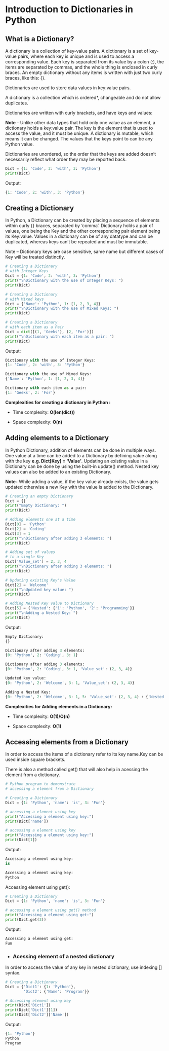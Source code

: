 # Introduction to Dictionaries in Python

## What is a Dictionary?

A dictionary is a collection of key-value pairs. A dictionary is a set of key-value pairs, where each key is unique and is used to access a corresponding value. Each key is separated from its value by a colon (:), the items are separated by commas, and the whole thing is enclosed in curly braces. An empty dictionary without any items is written with just two curly braces, like this: {}.

Dictionaries are used to store data values in key:value pairs.

A dictionary is a collection which is ordered*, changeable and do not allow duplicates.

Dictionaries are written with curly brackets, and have keys and values:

**Note** - Unlike other data types that hold only one value as an element, a dictionary holds a key:value pair. The key is the element that is used to access the value, and it must be unique. A dictionary is mutable, which means it can be changed. The values that the keys point to can be any Python value.

 Dictionaries are unordered, so the order that the keys are added doesn’t necessarily reflect what order they may be reported back.

```python
Dict = {1: 'Code', 2: 'with', 3: 'Python'}
print(Dict)
```

Output: 

```python
{1: 'Code', 2: 'with', 3: 'Python'}
```

## Creating a Dictionary

In Python, a Dictionary can be created by placing a sequence of elements within curly {} braces, separated by ‘comma’. Dictionary holds a pair of values, one being the Key and the other corresponding pair element being its Key:value. Values in a dictionary can be of any datatype and can be duplicated, whereas keys can’t be repeated and must be immutable.

Note – Dictionary keys are case sensitive, same name but different cases of Key will be treated distinctly.

```python
# Creating a Dictionary
# with Integer Keys
Dict = {1: 'Code', 2: 'with', 3: 'Python'}
print("\nDictionary with the use of Integer Keys: ")
print(Dict)

# Creating a Dictionary
# with Mixed keys
Dict = {'Name': 'Python', 1: [1, 2, 3, 4]}
print("\nDictionary with the use of Mixed Keys: ")
print(Dict)

# Creating a Dictionary
# with each item as a Pair
Dict = dict([(1, 'Geeks'), (2, 'For')])
print("\nDictionary with each item as a pair: ")
print(Dict)
```

Output:

```python
Dictionary with the use of Integer Keys: 
{1: 'Code', 2: 'with', 3: 'Python'}

Dictionary with the use of Mixed Keys: 
{'Name': 'Python', 1: [1, 2, 3, 4]}

Dictionary with each item as a pair: 
{1: 'Geeks', 2: 'For'}
```

**Complexities for creating a dictionary in Python :**

- Time complexity: **O(len(dict))**

- Space complexity: **O(n)**

## Adding elements to a Dictionary

In Python Dictionary, addition of elements can be done in multiple ways. One value at a time can be added to a Dictionary by defining value along with the key **e.g. Dict[Key] = ‘Value’**. Updating an existing value in a Dictionary can be done by using the built-in update() method. Nested key values can also be added to an existing Dictionary.

**Note-** While adding a value, if the key value already exists, the value gets updated otherwise a new Key with the value is added to the Dictionary.

```python
# Creating an empty Dictionary
Dict = {}
print("Empty Dictionary: ")
print(Dict)

# Adding elements one at a time
Dict[0] = 'Python'
Dict[2] = 'Coding'
Dict[3] = 1
print("\nDictionary after adding 3 elements: ")
print(Dict)

# Adding set of values
# to a single Key
Dict['Value_set'] = 2, 3, 4
print("\nDictionary after adding 3 elements: ")
print(Dict)

# Updating existing Key's Value
Dict[2] = 'Welcome'
print("\nUpdated key value: ")
print(Dict)

# Adding Nested Key value to Dictionary
Dict[5] = {'Nested': {'1': 'Python', '2': 'Programming'}}
print("\nAdding a Nested Key: ")
print(Dict)
```

Output:

```python
Empty Dictionary: 
{}

Dictionary after adding 3 elements: 
{0: 'Python', 2: 'Coding', 3: 1}

Dictionary after adding 3 elements: 
{0: 'Python', 2: 'Coding', 3: 1, 'Value_set': (2, 3, 4)}

Updated key value: 
{0: 'Python', 2: 'Welcome', 3: 1, 'Value_set': (2, 3, 4)}

Adding a Nested Key: 
{0: 'Python', 2: 'Welcome', 3: 1, 5: 'Value_set': (2, 3, 4) : {'Nested': {'1': 'Python', '2': 'Programming'}}}
```

**Complexities for Adding elements in a Dictionary:**

- Time complexity: **O(1)/O(n)**

- Space complexity: **O(1)**

## Accessing elements from a Dictionary

In order to access the items of a dictionary refer to its key name.Key can be used inside square brackets.

There is also a method called get() that will also help in acessing the element from a dictionary.

```python
# Python program to demonstrate
# accessing a element from a Dictionary

# Creating a Dictionary
Dict = {1: 'Python', 'name': 'is', 3: 'Fun'}

# accessing a element using key
print("Accessing a element using key:")
print(Dict['name'])

# accessing a element using key
print("Accessing a element using key:")
print(Dict[1])
```

Output:

```python
Accessing a element using key:
is

Accessing a element using key:
Python
```

Accessing element using get():

```python
# Creating a Dictionary
Dict = {1: 'Python', 'name': 'is', 3: 'Fun'}

# accessing a element using get() method
print("Accessing a element using get:")
print(Dict.get(3))
```

Output:

```python
Accessing a element using get:
Fun
```

- ### Acessing element of a nested dictionary

In order to access the value of any key in nested dictionary, use indexing [] syntax.

```python
# Creating a Dictionary
Dict = {'Dict1': {1: 'Python'},
        'Dict2': {'Name': 'Program'}}

# Accessing element using key
print(Dict['Dict1'])
print(Dict['Dict1'][1])
print(Dict['Dict2']['Name'])
```

Output:

```python
{1: 'Python'}
Python
Program
```